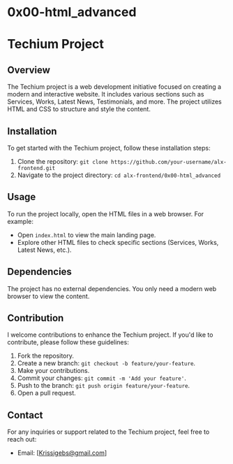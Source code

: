 # 0x00-html_advanced


# Techium Project

## Overview

The Techium project is a web development initiative focused on creating a modern and interactive website. It includes various sections such as Services, Works, Latest News, Testimonials, and more. The project utilizes HTML and CSS to structure and style the content.

## Installation

To get started with the Techium project, follow these installation steps:

1. Clone the repository: `git clone https://github.com/your-username/alx-frontend.git`
2. Navigate to the project directory: `cd alx-frontend/0x00-html_advanced`

## Usage

To run the project locally, open the HTML files in a web browser. For example:

- Open `index.html` to view the main landing page.
- Explore other HTML files to check specific sections (Services, Works, Latest News, etc.).

## Dependencies

The project has no external dependencies. You only need a modern web browser to view the content.

## Contribution

I welcome contributions to enhance the Techium project. If you'd like to contribute, please follow these guidelines:

1. Fork the repository.
2. Create a new branch: `git checkout -b feature/your-feature`.
3. Make your contributions.
4. Commit your changes: `git commit -m 'Add your feature'`.
5. Push to the branch: `git push origin feature/your-feature`.
6. Open a pull request.

## Contact

For any inquiries or support related to the Techium project, feel free to reach out:

- Email: [Krissigebs@gmail.com]

